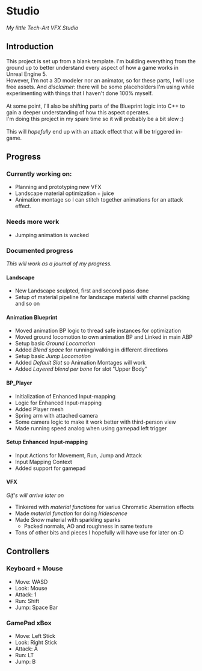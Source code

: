 # Studio
_My little Tech-Art VFX Studio_
## Introduction
This project is set up from a blank template. I'm building everything from the ground up to better understand every aspect of how a game works in Unreal Engine 5.<br> 
However, I'm not a 3D modeler nor an animator, so for these parts, I will use free assets. And _disclaimer_: there will be some placeholders I'm using while experimenting with things that I haven't done 100% myself.<br> 
<br> 
At some point, I'll also be shifting parts of the Blueprint logic into C++ to gain a deeper understanding of how this aspect operates. <br> 
I'm doing this project in my spare time so it will probably be a bit slow :) <br>
<br> 
This will _hopefully_ end up with an attack effect that will be triggered in-game.

## Progress

### Currently working on:
* Planning and prototyping new VFX
* Landscape material optimization + juice
* Animation montage so I can stitch together animations for an attack effect.


### Needs more work
* Jumping animation is wacked 

### Documented progress
_This will work as a journal of my progress._

#### Landscape
* New Landscape sculpted, first and second pass done
* Setup of material pipeline for landscape material with channel packing and so on


#### Animation Blueprint
* Moved animation BP logic to thread safe instances for optimization
* Moved ground locomotion to own animation BP and Linked in main ABP
* Setup basic _Ground Locomotion_
* Added _Blend space_ for running/walking in different directions 
* Setup basic _Jump Locomotion_
* Added _Default Slot_ so Animation Montages will work
* Added _Layered blend per bone_ for slot "Upper Body" 

#### BP_Player
* Initialization of Enhanced Input-mapping
* Logic for Enhanced Input-mapping
* Added Player mesh
* Spring arm with attached camera
* Some camera logic to make it work better with third-person view
* Made running speed analog when using gamepad left trigger

#### Setup Enhanced Input-mapping
* Input Actions for Movement, Run, Jump and Attack
* Input Mapping Context
* Added support for gamepad

#### VFX
_Gif's will arrive later on_
* Tinkered with _material functions_ for varius Chromatic Aberration effects
* Made _material function_ for doing _Iridescence_
* Made _Snow_ material with sparkling sparks
  - Packed normals, AO and roughness in same texture
* Tons of other bits and pieces I hopefully will have use for later on :D


## Controllers

### Keyboard + Mouse

* Move: WASD
* Look: Mouse
* Attack: 1
* Run: Shift
* Jump: Space Bar


### GamePad xBox

* Move: Left Stick
* Look: Right Stick
* Attack: A
* Run: LT
* Jump: B
